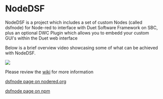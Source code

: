 # NodeDSF
NodeDSF is a project which includes a set of custom Nodes (called dsfnode) for Node-red to interface with Duet Software Framework on SBC, plus an optional DWC Plugin which allows you to embedd your custom GUI's within the Duet web interface

Below is a brief overview video showcasing some of what can be achieved with NodeDSF.  

[![](http://img.youtube.com/vi/Y6JZ-lblt5w/0.jpg)](http://www.youtube.com/watch?v=Y6JZ-lblt5w "NodeDSF overview")

Please review the [wiki](https://github.com/MintyTrebor/NodeDSF/wiki) for more information

[dsfnode page on nodered.org](https://flows.nodered.org/node/node-red-contrib-dsfnode)

[dsfnode page on npm](https://www.npmjs.com/package/node-red-contrib-dsfnode)

